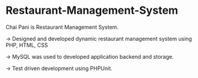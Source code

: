 # Restaurant-Management-System
Chai Pani is Restaurant Management System.

-> Designed and developed dynamic restaurant management system using PHP, HTML, CSS

-> MySQL was used to developed application backend and storage.

-> Test driven development using PHPUnit.
